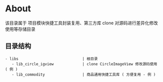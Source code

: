 # About

该目录属于 项目模块快捷工具封装复用、第三方库 clone 对源码进行差异化修改使用等存储目录

## 目录结构

```
- libs                             | 根目录
   - lib_circle_igview             | clone CircleImageView 修改源码使用 ( 例 )
   - lib_commodity                 | 商品通用快捷工具库 ( 方便复用 - 例 )
```